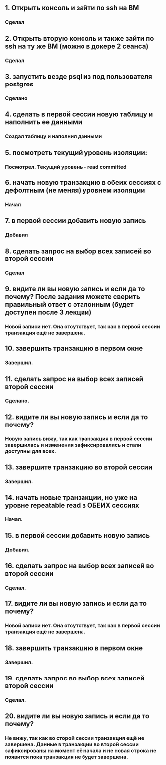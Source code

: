 ## 1. Открыть консоль и зайти по ssh на ВМ
### Сделал

## 2. Открыть вторую консоль и также зайти по ssh на ту же ВМ (можно в докере 2 сеанса)
### Сделал

## 3. запустить везде psql из под пользователя postgres
### Сделано

## 4. сделать в первой сессии новую таблицу и наполнить ее данными
### Создал таблицу и наполнил данными

## 5. посмотреть текущий уровень изоляции:
### Посмотрел. Текущий уровень - read committed

## 6. начать новую транзакцию в обеих сессиях с дефолтным (не меняя) уровнем изоляции
### Начал

## 7. в первой сессии добавить новую запись
### Добавил

## 8. сделать запрос на выбор всех записей во второй сессии
### Сделал

## 9. видите ли вы новую запись и если да то почему? После задания можете сверить правильный ответ с эталонным (будет доступен после 3 лекции)
### Новой записи нет. Она отсутствует, так как в первой сессии транзакция ещё не завершена.

## 10. завершить транзакцию в первом окне
### Завершил.

## 11. сделать запрос на выбор всех записей второй сессии
### Сделано.

## 12. видите ли вы новую запись и если да то почему?
### Новую запись вижу, так как транзакция в первой сессии завершилась и изменения зафиксировались и стали доступны для всех.

## 13. завершите транзакцию во второй сессии
### Завершил.

## 14. начать новые транзакции, но уже на уровне repeatable read в ОБЕИХ сессиях
### Начал.

## 15. в первой сессии добавить новую запись
### Добавил.

## 16. сделать запрос на выбор всех записей во второй сессии
### Сделал.

## 17. видите ли вы новую запись и если да то почему?
### Новой записи нет. Она отсутствует, так как в первой сессии транзакция ещё не завершена.

## 18. завершить транзакцию в первом окне
### Завершил.

## 19. сделать запрос во выбор всех записей второй сессии
### Сделал.

## 20. видите ли вы новую запись и если да то почему?
### Не вижу, так как во сторой сессии транзакция ещё не завершена. Данные в транзакции во второй сессии зафиксированы на момент её начала и не новая строка не появится пока транзакция не будет завершена.
